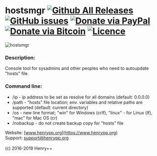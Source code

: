 hostsmgr [![Github All Releases](https://img.shields.io/github/downloads/henrypp/hostsmgr/total.svg)](https://github.com/henrypp/hostsmgr/releases) [![GitHub issues](https://img.shields.io/github/issues-raw/henrypp/hostsmgr.svg)](https://github.com/henrypp/hostsmgr/issues) [![Donate via PayPal](https://img.shields.io/badge/donate-paypal-red.svg)](https://www.paypal.me/henrypp/15) [![Donate via Bitcoin](https://img.shields.io/badge/donate-bitcoin-red.svg)](https://blockchain.info/address/1LrRTXPsvHcQWCNZotA9RcwjsGcRghG96c) [![Licence](https://img.shields.io/badge/license-GPLv3-blue.svg)](https://www.gnu.org/licenses/gpl-3.0.en.html)
=======

![hostsmgr](https://www.henrypp.org/images/hostsmgr.png)

### Description:
Console tool for sysadmins and other peoples who need to autoupdate "hosts" file.

### Command line:
- /ip - ip address to be set as resolve for all domains (default: 0.0.0.0)
- /path - "hosts" file location; env. variables and relative paths are supported (default: current directory)
- /os - new line format; "win" for Windows (crlf), "linux" - for Linux (lf), "mac" for Mac OS (cr)
- /nobackup - do not create backup copy for "hosts" file

Website: [www.henrypp.org](https://www.henrypp.org)<br />
Support: support@henrypp.org<br />
<br />
(c) 2016-2019 Henry++
